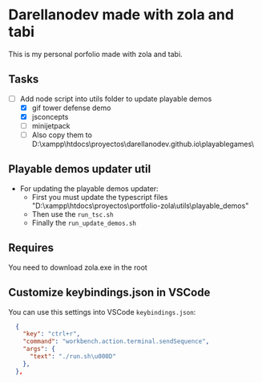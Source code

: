 # Darellanodev made with zola and tabi

This is my personal porfolio made with zola and tabi.

## Tasks

- [ ] Add node script into utils folder to update playable demos
  - [x] gif tower defense demo
  - [x] jsconcepts
  - [ ] minijetpack
  - [ ] Also copy them to D:\xampp\htdocs\proyectos\darellanodev.github.io\playablegames\

## Playable demos updater util

- For updating the playable demos updater:
  - First you must update the typescript files "D:\xampp\htdocs\proyectos\portfolio-zola\utils\playable_demos"
  - Then use the `run_tsc.sh`
  - Finally the `run_update_demos.sh`

## Requires

You need to download zola.exe in the root

## Customize keybindings.json in VSCode

You can use this settings into VSCode `keybindings.json`:

```json
  {
    "key": "ctrl+r",
    "command": "workbench.action.terminal.sendSequence",
    "args": {
      "text": "./run.sh\u000D"
    },
  },
```
